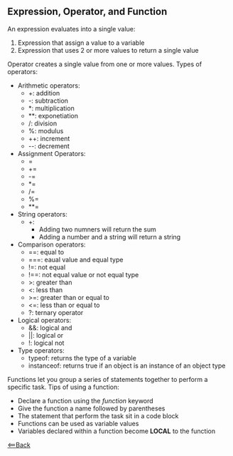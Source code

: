 ## Expression, Operator, and Function

An expression evaluates into a single value:
1. Expression that assign a value to a variable
2. Expression that uses 2 or more values to return a single value

Operator creates a single value from one or more values. Types of operators:
- Arithmetic operators:
  - \+:         addition
  - \-:          subtraction
  - \*:          multiplication 
  - \*\*:        exponetiation
  - /:           division
  - %:           modulus
  - \+\+:        increment
  - \-\-:        decrement
- Assignment Operators:
  - =
  - +=
  - -=
  - *=
  - /=
  - %=
  - **=
- String operators:
  - \+:          
    - Adding two numners will return the sum
    - Adding a number and a string will return a string
- Comparison operators:
  - ==:          equal to
  - ===:         eaual value and equal type
  - !=:          not equal
  - !==:         not equal value or not equal type
  - \>:          greater than
  - \<:          less than
  - \>=:         greater than or equal to
  - \<=:         less than or equal to
  - ?:           ternary operator
- Logical operators:
  - &&:          logical and
  - ||:          logical or
  - !:           logical not
- Type operators:
  - typeof:      returns the type of a variable
  - instanceof:  returns true if an object is an instance of an object type

Functions let you group a series of statements together to perform a specific task. Tips of using a function:
- Declare a function using the *function* keyword
- Give the function a name followed by parentheses
- The statement that perform the task sit in a code block
- Functions can be used as variable values
- Variables declared within a function become **LOCAL** to the function



[<==Back](README.md)